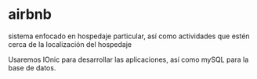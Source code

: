 # airbnb
sistema enfocado en hospedaje particular, así como actividades que estén cerca de la localización del hospedaje

Usaremos IOnic para desarrollar las aplicaciones, así como mySQL para la base de datos.
